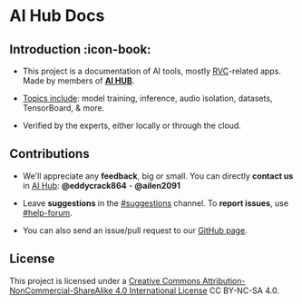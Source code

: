# AI Hub Docs

## Introduction :icon-book:
- This project is a documentation of AI tools, mostly <u>[RVC](https://aihubdocs.github.io/en/essentials/whats-rvc/)</u>-related apps. Made by members of [<u>**AI HUB**</u>](https://discord.com/invite/aihub).

- <ins>Topics include</ins>: model training, inference, audio isolation, datasets, TensorBoard, & more.

- Verified by the experts, either locally or through the cloud.

## Contributions
- We'll appreciate any **feedback**, big or small. You can directly **contact us** in <u>[AI Hub](https://discord.gg/aihub)</u>: **@eddycrack864** - **@ailen2091**
- Leave **suggestions** in the <u>[#suggestions](https://discord.com/channels/1159260121998827560/1159516963014451302)</u> channel. To **report issues**, use <u>[#help-forum](https://discord.com/channels/1159260121998827560/1192011222023950368)</u>.

- You can also send an issue/pull request to our <u>[GitHub page](https://github.com/AIHubDocs)</u>.

## License
This project is licensed under a [Creative Commons Attribution-NonCommercial-ShareAlike 4.0 International License](http://creativecommons.org/licenses/by-nc-sa/4.0/) CC BY-NC-SA 4.0.
